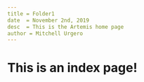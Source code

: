 ```yaml
---
title = Folder1
date  = November 2nd, 2019
desc  = This is the Artemis home page
author = Mitchell Urgero
---
```


# This is an index page!